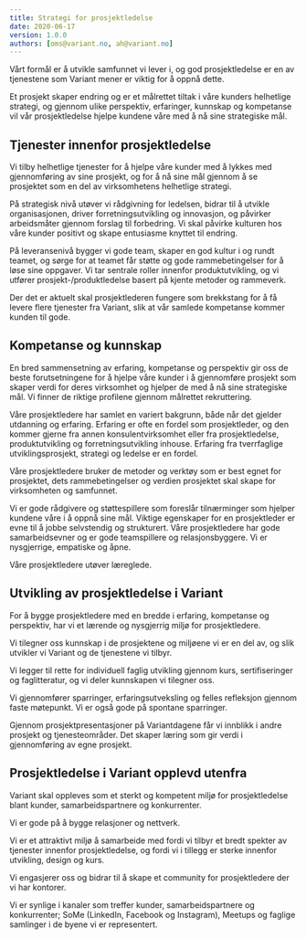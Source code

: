 ```yaml
---
title: Strategi for prosjektledelse
date: 2020-06-17
version: 1.0.0
authors: [oms@variant.no, ah@variant.no]
---
```


Vårt formål er å utvikle samfunnet vi lever i, og god prosjektledelse er en av tjenestene som Variant mener er viktig for å oppnå dette.

Et prosjekt skaper endring og er et målrettet tiltak i våre kunders helhetlige strategi, og gjennom ulike perspektiv, erfaringer, kunnskap og kompetanse vil vår prosjektledelse hjelpe kundene våre med å nå sine strategiske mål.

## Tjenester innenfor prosjektledelse

Vi tilby helhetlige tjenester for å hjelpe våre kunder med å lykkes med gjennomføring av sine prosjekt, og for å nå sine mål gjennom å se prosjektet som en del av virksomhetens helhetlige strategi.

På strategisk nivå utøver vi rådgivning for ledelsen, bidrar til å utvikle organisasjonen, driver forretningsutvikling og innovasjon, og påvirker arbeidsmåter gjennom forslag til forbedring. Vi skal påvirke kulturen hos våre kunder positivt og skape entusiasme knyttet til endring.

På leveransenivå bygger vi gode team, skaper en god kultur i og rundt teamet, og sørge for at teamet får støtte og gode rammebetingelser for å løse sine oppgaver. Vi tar sentrale roller innenfor produktutvikling, og vi utfører prosjekt-/produktledelse basert på kjente metoder og rammeverk.

Der det er aktuelt skal prosjektlederen fungere som brekkstang for å få levere flere tjenester fra Variant, slik at vår samlede kompetanse kommer kunden til gode.

## Kompetanse og kunnskap

En bred sammensetning av erfaring, kompetanse og perspektiv gir oss de beste forutsetningene for å hjelpe våre kunder i å gjennomføre prosjekt som skaper verdi for deres virksomhet og hjelper de med å nå sine strategiske mål. Vi finner de riktige profilene gjennom målrettet rekruttering.

Våre prosjektledere har samlet en variert bakgrunn, både når det gjelder utdanning og erfaring. Erfaring er ofte en fordel som prosjektleder, og den kommer gjerne fra annen konsulentvirksomhet eller fra prosjektledelse, produktutvikling og forretningsutvikling inhouse. Erfaring fra tverrfaglige utviklingsprosjekt, strategi og ledelse er en fordel.

Våre prosjektledere bruker de metoder og verktøy som er best egnet for prosjektet, dets rammebetingelser og verdien prosjektet skal skape for virksomheten og samfunnet.

Vi er gode rådgivere og støttespillere som foreslår tilnærminger som hjelper kundene våre i å oppnå sine mål.
Viktige egenskaper for en prosjektleder er evne til å jobbe selvstendig og strukturert. Våre prosjektledere har gode samarbeidsevner og er gode teamspillere og relasjonsbyggere. Vi er nysgjerrige, empatiske og åpne.

Våre prosjektledere utøver læreglede.

## Utvikling av prosjektledelse i Variant

For å bygge prosjektledere med en bredde i erfaring, kompetanse og perspektiv, har vi et lærende og nysgjerrig miljø for prosjektledere.

Vi tilegner oss kunnskap i de prosjektene og miljøene vi er en del av, og slik utvikler vi Variant og de tjenestene vi tilbyr.

Vi legger til rette for individuell faglig utvikling gjennom kurs, sertifiseringer og faglitteratur, og vi deler kunnskapen vi tilegner oss.

Vi gjennomfører sparringer, erfaringsutveksling og felles refleksjon gjennom faste møtepunkt. Vi er også gode på spontane sparringer.

Gjennom prosjektpresentasjoner på Variantdagene får vi innblikk i andre prosjekt og tjenesteområder. Det skaper læring som gir verdi i gjennomføring av egne prosjekt.

## Prosjektledelse i Variant opplevd utenfra

Variant skal oppleves som et sterkt og kompetent miljø for prosjektledelse blant kunder, samarbeidspartnere og konkurrenter.

Vi er gode på å bygge relasjoner og nettverk.

Vi er et attraktivt miljø å samarbeide med fordi vi tilbyr et bredt spekter av tjenester innenfor prosjektledelse, og fordi vi i tillegg er sterke innenfor utvikling, design og kurs.

Vi engasjerer oss og bidrar til å skape et community for prosjektledere der vi har kontorer.

Vi er synlige i kanaler som treffer kunder, samarbeidspartnere og konkurrenter; SoMe (LinkedIn, Facebook og Instagram), Meetups og faglige samlinger i de byene vi er representert.
